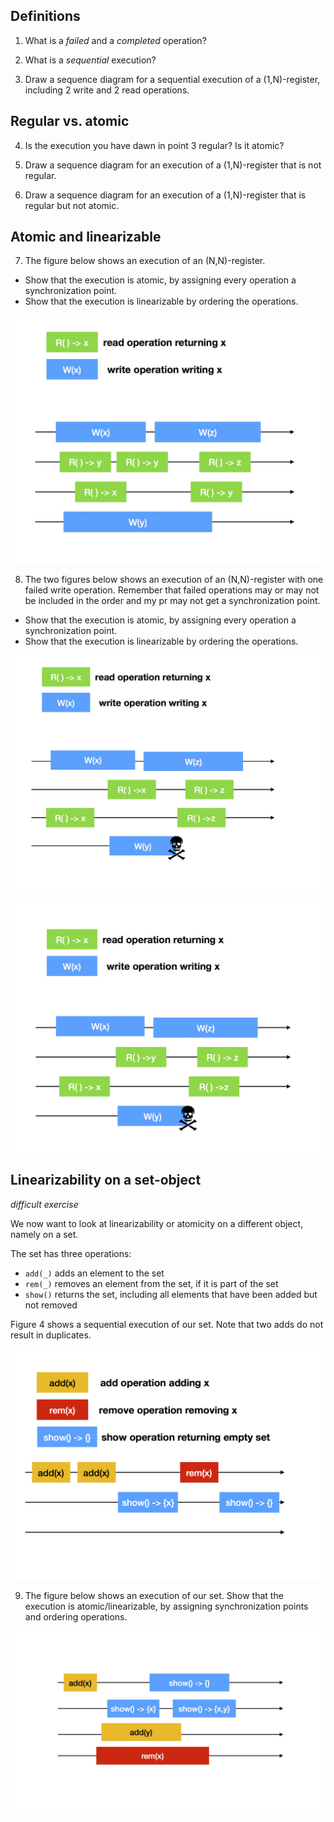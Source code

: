 ## Definitions

1. What is a *failed* and a *completed* operation?

2. What is a *sequential* execution?

3. Draw a sequence diagram for a sequential execution of a (1,N)-register, 
including 2 write and 2 read operations.

## Regular  vs. atomic

4. Is the execution you have dawn in point 3 regular? Is it atomic?

5. Draw a sequence diagram for an execution of a (1,N)-register 
that is not regular.

6. Draw a sequence diagram for an execution of a (1,N)-register 
that is regular but not atomic.

## Atomic and linearizable

7. The figure below shows an execution of an (N,N)-register.
  * Show that the execution is atomic, by assigning every operation a synchronization point.
  * Show that the execution is linearizable by ordering the operations.

![Figure 1, an execution of an (N,N)-register](fig/CH4-fig1.jpg?raw=true)

8. The two figures below shows an execution of an (N,N)-register with one failed write operation. 
  Remember that failed operations may or may not be included in the order and my pr may not get a synchronization point.
  * Show that the execution is atomic, by assigning every operation a synchronization point.
  * Show that the execution is linearizable by ordering the operations.
  
 ![Figure 2, an execution of an (N,N)-register with a failed write.](fig/CH4-fig2.jpg?raw=true)
 
 ![Figure 3, an execution of an (N,N)-register with a failed write.](fig/CH4-fig3.jpg?raw=true)

## Linearizability on a set-object
*difficult exercise*

We now want to look at linearizability or atomicity on a different object, namely on a set.

The set has three operations:
 * `add(_)` adds an element to the set
 * `rem(_)` removes an element from the set, if it is part of the set
 * `show()` returns the set, including all elements that have been added but not removed
 
Figure 4 shows a sequential execution of our set. Note that two adds do not result in duplicates.
 
 ![Figure 4, a sequential execution of our set.](fig/CH4-fig4.jpg?raw=true)
 
 
9. The figure below shows an execution of our set. Show that the execution is atomic/linearizable, by assigning synchronization points and ordering operations.

![Figure 5, a concurrent execution of our set.](fig/CH4-fig5.jpg?raw=true)
 

